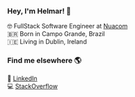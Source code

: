 ### Hey, I'm Helmar! 👋

🤓 FullStack Software Engineer at [Nuacom](http://nuacom.io/) <br>
🇧🇷 Born in Campo Grande, Brazil <br>
🇮🇪 Living in Dublin, Ireland

### Find me elsewhere 🌎

💼 [LinkedIn](https://www.linkedin.com/in/helmarjunior) <br>
💻 [StackOverflow](https://stackoverflow.com/cv/helmarjunior) <br>
